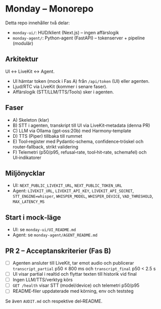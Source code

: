 # Monday – Monorepo

Detta repo innehåller två delar:
- `monday-ui/`: HUD/klient (Next.js) – ingen affärslogik
- `monday-agent/`: Python‑agent (FastAPI) – tokenserver + pipeline (modulär)

## Arkitektur
UI ↔ LiveKit ↔ Agent.
- UI hämtar token (mock i Fas A) från `/api/token` (UI) eller agenten.
- Ljud/RTC via LiveKit (kommer i senare faser).
- Affärslogik (STT/LLM/TTS/Tools) sker i agenten.

## Faser
- A) Skeleton (klar)
- B) STT i agenten, transkript till UI via LiveKit‑metadata (denna PR)
- C) LLM via Ollama (gpt‑oss:20b) med Harmony‑template
- D) TTS (Piper) tillbaka till rummet
- E) Tool‑register med Pydantic‑schema, confidence‑tröskel och router‑fallback, strikt validering
- F) Telemetri (p50/p95, refusal‑rate, tool‑hit‑rate, schemafel) och UI‑indikatorer

## Miljönycklar
- UI: `NEXT_PUBLIC_LIVEKIT_URL`, `NEXT_PUBLIC_TOKEN_URL`
- Agent: `LIVEKIT_URL`, `LIVEKIT_API_KEY`, `LIVEKIT_API_SECRET`, `STT_ENGINE=whisper`, `WHISPER_MODEL`, `WHISPER_DEVICE`, `VAD_THRESHOLD`, `MAX_LATENCY_MS`

## Start i mock‑läge
- UI: se `monday-ui/UI_README.md`
- Agent: se `monday-agent/AGENT_README.md`

## PR 2 – Acceptanskriterier (Fas B)
- [ ] Agenten ansluter till LiveKit, tar emot audio och publicerar `transcript_partial` p50 ≤ 800 ms och `transcript_final` p50 < 2.5 s
- [ ] UI visar partial i realtid och flyttar texten till historik vid final
- [ ] Ingen LLM/TTS/verktyg körs
- [ ] `GET /health` visar STT (model/device) och telemetri p50/p95
- [ ] README‑filer uppdaterade med körning, env och teststeg

Se även `AUDIT.md` och respektive del‑README.
